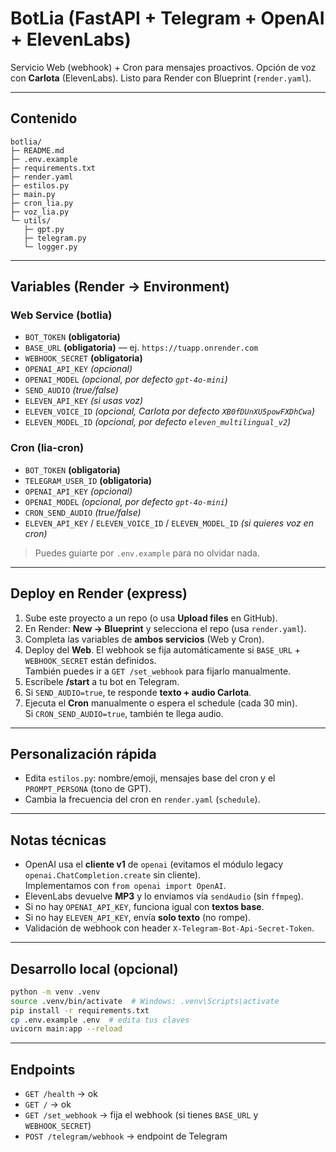 # BotLia (FastAPI + Telegram + OpenAI + ElevenLabs)

Servicio Web (webhook) + Cron para mensajes proactivos. Opción de voz con **Carlota** (ElevenLabs). Listo para Render con Blueprint (`render.yaml`).

---

## Contenido

```
botlia/
├─ README.md
├─ .env.example
├─ requirements.txt
├─ render.yaml
├─ estilos.py
├─ main.py
├─ cron_lia.py
├─ voz_lia.py
└─ utils/
   ├─ gpt.py
   ├─ telegram.py
   └─ logger.py
```

---

## Variables (Render → Environment)

### Web Service (botlia)
- `BOT_TOKEN` **(obligatoria)**
- `BASE_URL` **(obligatoria)** — ej. `https://tuapp.onrender.com`
- `WEBHOOK_SECRET` **(obligatoria)**
- `OPENAI_API_KEY` *(opcional)*
- `OPENAI_MODEL` *(opcional, por defecto `gpt-4o-mini`)*
- `SEND_AUDIO` *(true/false)*
- `ELEVEN_API_KEY` *(si usas voz)*
- `ELEVEN_VOICE_ID` *(opcional, Carlota por defecto `XB0fDUnXU5powFXDhCwa`)*
- `ELEVEN_MODEL_ID` *(opcional, por defecto `eleven_multilingual_v2`)*

### Cron (lia-cron)
- `BOT_TOKEN` **(obligatoria)**
- `TELEGRAM_USER_ID` **(obligatoria)**
- `OPENAI_API_KEY` *(opcional)*
- `OPENAI_MODEL` *(opcional, por defecto `gpt-4o-mini`)*
- `CRON_SEND_AUDIO` *(true/false)*
- `ELEVEN_API_KEY` / `ELEVEN_VOICE_ID` / `ELEVEN_MODEL_ID` *(si quieres voz en cron)*

> Puedes guiarte por `.env.example` para no olvidar nada.

---

## Deploy en Render (express)

1. Sube este proyecto a un repo (o usa **Upload files** en GitHub).
2. En Render: **New → Blueprint** y selecciona el repo (usa `render.yaml`).
3. Completa las variables de **ambos servicios** (Web y Cron).
4. Deploy del **Web**. El webhook se fija automáticamente si `BASE_URL` + `WEBHOOK_SECRET` están definidos.  
   También puedes ir a `GET /set_webhook` para fijarlo manualmente.
5. Escríbele **/start** a tu bot en Telegram.
6. Si `SEND_AUDIO=true`, te responde **texto + audio Carlota**.
7. Ejecuta el **Cron** manualmente o espera el schedule (cada 30 min).  
   Si `CRON_SEND_AUDIO=true`, también te llega audio.

---

## Personalización rápida

- Edita `estilos.py`: nombre/emoji, mensajes base del cron y el `PROMPT_PERSONA` (tono de GPT).
- Cambia la frecuencia del cron en `render.yaml` (`schedule`).

---

## Notas técnicas

- OpenAI usa el **cliente v1** de `openai` (evitamos el módulo legacy `openai.ChatCompletion.create` sin cliente).  
  Implementamos con `from openai import OpenAI`.
- ElevenLabs devuelve **MP3** y lo enviamos vía `sendAudio` (sin `ffmpeg`).
- Si no hay `OPENAI_API_KEY`, funciona igual con **textos base**.
- Si no hay `ELEVEN_API_KEY`, envía **solo texto** (no rompe).
- Validación de webhook con header `X-Telegram-Bot-Api-Secret-Token`.

---

## Desarrollo local (opcional)

```bash
python -m venv .venv
source .venv/bin/activate  # Windows: .venv\Scripts\activate
pip install -r requirements.txt
cp .env.example .env  # edita tus claves
uvicorn main:app --reload
```

---

## Endpoints

- `GET /health` → ok
- `GET /` → ok
- `GET /set_webhook` → fija el webhook (si tienes `BASE_URL` y `WEBHOOK_SECRET`)
- `POST /telegram/webhook` → endpoint de Telegram
```


